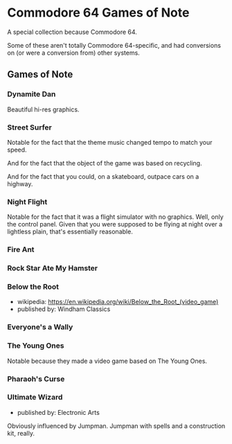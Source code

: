 Commodore 64 Games of Note
==========================

A special collection because Commodore 64.

Some of these aren't totally Commodore 64-specific, and had conversions
on (or were a conversion from) other systems.

Games of Note
-------------

### Dynamite Dan

Beautiful hi-res graphics.

### Street Surfer

Notable for the fact that the theme music changed tempo to match your
speed.

And for the fact that the object of the game was based on recycling.

And for the fact that you could, on a skateboard, outpace cars on a
highway.

### Night Flight

Notable for the fact that it was a flight simulator with no graphics.
Well, only the control panel.  Given that you were supposed to be
flying at night over a lightless plain, that's essentially reasonable.

### Fire Ant

### Rock Star Ate My Hamster

### Below the Root

*   wikipedia: https://en.wikipedia.org/wiki/Below_the_Root_(video_game)
*   published by: Windham Classics

### Everyone's a Wally

### The Young Ones

Notable because they made a video game based on The Young Ones.

### Pharaoh's Curse

### Ultimate Wizard

*   published by: Electronic Arts

Obviously influenced by Jumpman.  Jumpman with spells and a construction
kit, really.
